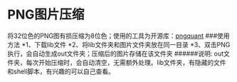 # PNG图片压缩
将32位色的PNG图有损压缩为8位色；使用的工具为开源库：[pngquant](https://github.com/pornel/pngquant)
###使用方法
*1、下载lib文件
*2、将lib文件夹和图片文件夹放在同一目录
*3、双击PNG执行，会自动生成out文件夹；压缩后的图片存储在该文件夹
######说明: out文件夹，每次开始压缩时，会自动清空，无需额外处理。lib文件夹，有隐藏的文件和shell脚本，有兴趣的可以自己查看。
